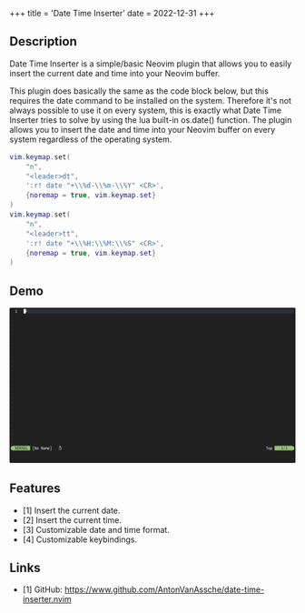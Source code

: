 +++
title = 'Date Time Inserter'
date = 2022-12-31
+++

## Description

Date Time Inserter is a simple/basic Neovim plugin that allows you to easily
insert the current date and time into your Neovim buffer.

This plugin does basically the same as the code block below, but this requires
the date command to be installed on the system. Therefore it's not always
possible to use it on every system, this is exactly what Date Time Inserter
tries to solve by using the lua built-in os.date() function. The plugin allows
you to insert the date and time into your Neovim buffer on every system
regardless of the operating system.

```lua
vim.keymap.set(
    "n",
    "<leader>dt",
    ':r! date "+\\%d-\\%m-\\%Y" <CR>',
    {noremap = true, vim.keymap.set}
)
vim.keymap.set(
    "n",
    "<leader>tt",
    ':r! date "+\\%H:\\%M:\\%S" <CR>',
    {noremap = true, vim.keymap.set}
)
```

## Demo

![Date Time Inserter Demo](https://github.com/AntonVanAssche/date-time-inserter.nvim/raw/master/assets/preview.gif?raw=true)

## Features

- [1] Insert the current date.
- [2] Insert the current time.
- [3] Customizable date and time format.
- [4] Customizable keybindings.

## Links

- [1] GitHub: <https://www.github.com/AntonVanAssche/date-time-inserter.nvim>
